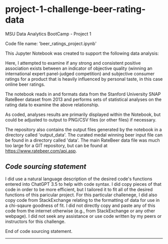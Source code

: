 # project-1-challenge-beer-rating-data
 
MSU Data Analytics BootCamp - Project 1

Code file name: 'beer_ratings_project.ipynb'

This Jupyter Notebook was created to support the following data analysis:

Here, I attempted to examine if any strong and consistent positive association exists between an indicator of objective quality (winning an international expert panel-judged competition) and subjective consumer ratings for a product that is heavily influenced by personal taste, in this case online beer ratings.

The notebook reads in and formats data from the Stanford University SNAP RateBeer dataset from 2013 and performs sets of statistical analyses on the rating data to examine the above relationship.

As coded, analyses results are primarily displayed within the Notebook, but could be adjusted to output to PNG/CSV files (or other files) if necessary.

The repository also contains the output files generated by the notebook in a directory called 'output_data'. The curated medal winning beer input file can be found in a directory called 'data'. The main RateBeer data file was much too large for a GIT repository, but can be found at https://www.ratebeer.com/api.asp.


*Code sourcing statement*
-----------------------

I did use a natural language description of the desired code's functions entered into ChatGPT 3.5 to help with code syntax. I did copy pieces of that code in order to be more efficient, but I tailored it to fit all of the desired functions of this paricular project. For this particular challenege, I did also copy code from StackExchange relating to the formatting of data for use in a chi-sqaure goodness of fit. I did not directly copy and paste any of this code from the internet otherwise (e.g., from StackExchange or any other webpage). I did not seek any assistance or use code written by my peers or instructors for this challenge.

End of code sourcing statement.

 -----------------------
